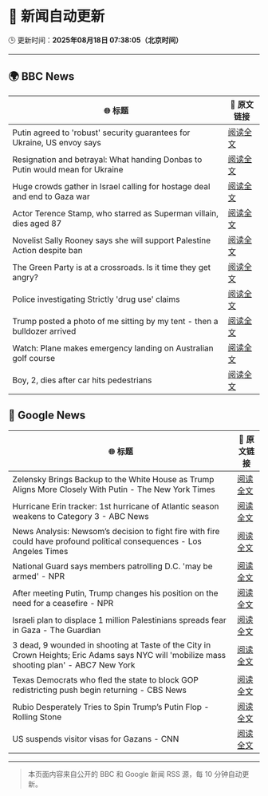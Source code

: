 # 🧠 新闻自动更新

🕒 更新时间：**2025年08月18日 07:38:05（北京时间）**

---

## 🌍 BBC News

| 🌐 标题 | 🔗 原文链接 |
|--------|-------------|
| Putin agreed to 'robust' security guarantees for Ukraine, US envoy says | [阅读全文](https://www.bbc.com/news/articles/crm4ln2ekg1o?at_medium=RSS&at_campaign=rss) |
| Resignation and betrayal: What handing Donbas to Putin would mean for Ukraine | [阅读全文](https://www.bbc.com/news/articles/cvgv1pdkll8o?at_medium=RSS&at_campaign=rss) |
| Huge crowds gather in Israel calling for hostage deal and end to Gaza war | [阅读全文](https://www.bbc.com/news/articles/ce93y2dxlg4o?at_medium=RSS&at_campaign=rss) |
| Actor Terence Stamp, who starred as Superman villain, dies aged 87 | [阅读全文](https://www.bbc.com/news/articles/c39d41g7nmlo?at_medium=RSS&at_campaign=rss) |
| Novelist Sally Rooney says she will support Palestine Action despite ban | [阅读全文](https://www.bbc.com/news/articles/cp94jz0y7ygo?at_medium=RSS&at_campaign=rss) |
| The Green Party is at a crossroads. Is it time they get angry? | [阅读全文](https://www.bbc.com/news/articles/cm2kzrr4375o?at_medium=RSS&at_campaign=rss) |
| Police investigating Strictly 'drug use' claims | [阅读全文](https://www.bbc.com/news/articles/cx2px5r90x4o?at_medium=RSS&at_campaign=rss) |
| Trump posted a photo of me sitting by my tent - then a bulldozer arrived | [阅读全文](https://www.bbc.com/news/articles/cx2x39d2jxvo?at_medium=RSS&at_campaign=rss) |
| Watch: Plane makes emergency landing on Australian golf course | [阅读全文](https://www.bbc.com/news/videos/cp892124ndqo?at_medium=RSS&at_campaign=rss) |
| Boy, 2, dies after car hits pedestrians | [阅读全文](https://www.bbc.com/news/articles/ckgylnwj79eo?at_medium=RSS&at_campaign=rss) |

## 📰 Google News

| 🌐 标题 | 🔗 原文链接 |
|--------|-------------|
| Zelensky Brings Backup to the White House as Trump Aligns More Closely With Putin - The New York Times | [阅读全文](https://news.google.com/rss/articles/CBMihgFBVV95cUxQOVIxUmhHWGl0dm5RalpSRTZzSWhJeHJsQkltMXh5YnNYMFB6UXJSSTJPcHlXRGtlQ05QT1lDazZ0Uk9COFJTZk9OYjNxYm5NVF95TWVzR0tSelctbzllN1M3NlppQ1RPNzdfLVBVZDAtd1NRZmhtMU5aZDQzb2ttcW1Xa1dUdw?oc=5) |
| Hurricane Erin tracker: 1st hurricane of Atlantic season weakens to Category 3 - ABC News | [阅读全文](https://news.google.com/rss/articles/CBMimAFBVV95cUxOX29HbXh4eDNfTi1JUVJpd0xldTRLT2R6SXBDZXRKRUZKZUxUbkNTYTY0ZVFVRVo5T0VOZkd5RC1CZFN2ZFBBNGphSTBvV21yYmxCTEhoMTRrWlN6a3pSOTFVTmpJZjZKUThFaTVLenpHbXg2VHBrdXRMTnFldHdtY0tJTUs2SXo0VHdUMXg3WkR4bjZZNnJjN9IBngFBVV95cUxOWWJ5dE8wak10blZWSlBEeWJ5cG5BMXZtYzRWeFhwbVBtWkNyVTAtZmhGUzZERHU0S2JqRTdqaVJ1VFMxQ0Zscl92QXFlYWNrMXBuay0zR1h2eW1VYzRlSk91eU1ldVIwbF9WSWE3amJ5bG1PNTFfcC1DVXk2bGxnLXJKb080allwNnJyOWEzMGFiYzNaYWtUWHdxTnJJQQ?oc=5) |
| News Analysis: Newsom’s decision to fight fire with fire could have profound political consequences - Los Angeles Times | [阅读全文](https://news.google.com/rss/articles/CBMi0AFBVV95cUxNY0pZeTZYaExwVV9WUGItdkF6MllGQVFhTE5zUVN6YzdKSVhHUVZGYS1URWpMVExQbVpwOTVoYXctdXVhVXA4c2RmaC1yUnF2aVRSX2d6d283cFpmUjR5YUFlY282OE5CZzRnTTRWd1JWU3ZkOVRudWZ3bWZoZXN5aWJHWEFxbVg0bWc1bFBCNGhWUzhMdHQwSnp4clh4c3hDTnRrRnNwbTZ6aEJUMmpSenRVS1I2UnpQSjdOckdHNmw1WkJ1RnhvNng3LVBaZ01K?oc=5) |
| National Guard says members patrolling D.C. 'may be armed' - NPR | [阅读全文](https://news.google.com/rss/articles/CBMiggFBVV95cUxPa1FEbHYyVE1nT1VfclpqN0txN01ONkNNTEJlb3FWZTZvcG01WVlMMWJRMUlsTWR2eGhPN2wyNEZmWHNJTUQ3bGxFZmFEdXA0Q1NYUVBLS2RaYV80N0ljWjNBYTFtNjljcmRaZlJmSjZmQlhoSmJYTmFUOW9sN1ZkOXJB?oc=5) |
| After meeting Putin, Trump changes his position on the need for a ceasefire - NPR | [阅读全文](https://news.google.com/rss/articles/CBMicEFVX3lxTE56VDVmYW1HdFduWDBsZ3B4UDdNWGRNblFiTEtSM1pHbnJkRnpBNjRVZ1BNLTNGVnJtSGdDYUpFTG80UzBodVhEZ214eEhIS29jamwwNHhfTFZncHJtaVlIdDA4RTRGZ09STDJEVEhac2c?oc=5) |
| Israeli plan to displace 1 million Palestinians spreads fear in Gaza - The Guardian | [阅读全文](https://news.google.com/rss/articles/CBMiqwFBVV95cUxQaF9lWUJWcllINHVXTklXMG8zNE0weVp2d19Hemp5UkZPRF9fWU9EZGxRbFhTX3dOT19ra2EtSW5oMGpFbjI4STB0TFJOUlBfek1ucm1laHE0TDJocXphbXBFQW15UGxSZkl1aHdBR0tqTEdVRlA3cXI1a3QxdFhTOHhmNWR5UVJtRDBReTVQUnh2VVpGRzZtdkJvcmhlR1QzLUd4Y3ItSFkyUGM?oc=5) |
| 3 dead, 9 wounded in shooting at Taste of the City in Crown Heights; Eric Adams says NYC will 'mobilize mass shooting plan' - ABC7 New York | [阅读全文](https://news.google.com/rss/articles/CBMimAFBVV95cUxNTjZDSXVwam1zN2JubW5SZ28wM2pqQUpTY2hxQXh1Y0dsazZEczFSQ05tNE02TG9KYjlMd0pQdjE5QTJXXy1MQmg0TXg3b05ZdjBYYVcwUUdTUUVON1h4RHFYaGZKMm5IYS11M2UtOHllcmxZUmx2Qk9KUF9HUzh3NlpBT09KRjRpVmM4WWVkQUNLa1VLQlhPb9IBngFBVV95cUxQVDN4Zkstc3RKRlBYbmtVODZ1Tmd0Q1I4cHZwRVdpcEx6M0wySlFfYldDTjU4N2I4ekZUY3YxN1BpbVY3a2U5UzgtZHN1bW1sSTVyNndSZGFiTkl6cFJsNEMxTWJaYjNWZk5uUnBGYnpLcXBybEloVnVvYXN2SEtkMWZPakhSX3llV19TSC1WdXZ4bko4QUNobjdMeVV6dw?oc=5) |
| Texas Democrats who fled the state to block GOP redistricting push begin returning - CBS News | [阅读全文](https://news.google.com/rss/articles/CBMieEFVX3lxTE1ZcnY2NjFYVXdIb0d2Yk8wOVBqdU8xeDJ1VVd1X1NFQWItVzdkRExLWGo5WXpBNTc4UnpnZ2t4cUFuWWo5Q1A4VWJIa1VLQjlBQ2tqajNRaVplQWstRTlxV0ItSW1OUHFjalkxandmRFlOQV9JWVVVUdIBfkFVX3lxTE45emVEbWR6UXhLT3pOZGhFVGx0RHdEVHJXbFpzTkczSWQweWFIZ21Qa1hhMzVtamt6RGdqOG9pWktRS0Npc2Y4MnVZWFVWQ0Fnc2U5d1hiSUN0SHBGRnR5RkNxNC1PTGttRVE4X0djb3E3N3RndDF1eHdjWTFMdw?oc=5) |
| Rubio Desperately Tries to Spin Trump’s Putin Flop - Rolling Stone | [阅读全文](https://news.google.com/rss/articles/CBMimgFBVV95cUxQLVREUTRqSzhrS0FVX2h5Z1AxZ3VpQmJfVUpnYWRqREc2UGZtck5pYmlHbUstVmlWM0lhaHR6cDQtTWZHTDlYWWI3QVgwZ1hLcTA3Rk51QlliN0liQ2stVThMUDVWRzQ1UWlMbVEwMktDYnJER1NCb0hUWHB6dFVvVDZEZTZhaDNjV09nOE9peVQycXFvX0NWQjR3?oc=5) |
| US suspends visitor visas for Gazans - CNN | [阅读全文](https://news.google.com/rss/articles/CBMic0FVX3lxTFBCU3NUN1lFdXAwLVZYQVcyRTFTYXBNcXdJWmRLWmg1andXOUhZMk82S01PU0xGMzNaWkZTbVI3VUpOZlZkcHFRU250akZ6RXBnYjhIeDl5Z1dVQW9PV280TW1CT0pLTExNaTZhOXctaHBLQ1HSAXhBVV95cUxQNnI4RGZ0cUV6RDVENEc5akhpMHl0eGROaDJYVHUwbFlOaWY5ckpFWEFwRUYzNUpoMWNZYnBET243M3VHLTh1VE5pa0l1NDRNTU93YTd5VERDa2U4WlBuMjJsN2RJNFI5clZBNEFKWkZsVi1lQWdnZGM?oc=5) |

---
> 本页面内容来自公开的 BBC 和 Google 新闻 RSS 源，每 10 分钟自动更新。